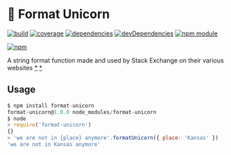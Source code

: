 # :rainbow: Format Unicorn

[![build](https://travis-ci.org/tallesl/format-unicorn.png)](https://travis-ci.org/tallesl/format-unicorn)
[![coverage](https://coveralls.io/repos/tallesl/format-unicorn/badge.png?branch=master)](https://coveralls.io/r/tallesl/format-unicorn?branch=master)
[![dependencies](https://david-dm.org/tallesl/format-unicorn.png)](https://david-dm.org/tallesl/format-unicorn)
[![devDependencies](https://david-dm.org/tallesl/format-unicorn/dev-status.png)](https://david-dm.org/tallesl/format-unicorn#info=devDependencies)
[![npm module](https://badge.fury.io/js/format-unicorn.png)](http://badge.fury.io/js/format-unicorn)

[![npm](https://nodei.co/npm/format-unicorn.png?mini=true)](https://nodei.co/npm/format-unicorn/)

A string format function made and used by Stack Exchange on their various websites
[*](http://meta.stackexchange.com/q/207128)
[*](http://stackoverflow.com/a/18234317/1316620)

## Usage

```javascript
$ npm install format-unicorn
format-unicorn@1.0.0 node_modules/format-unicorn
$ node
> require('format-unicorn')
{}
> 'we are not in {place} anymore'.formatUnicorn({ place: 'Kansas' })
'we are not in Kansas anymore'
```